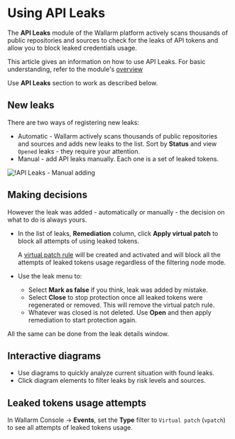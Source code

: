 # Using API Leaks

The **API Leaks** module of the Wallarm platform actively scans thousands of public repositories and sources to check for the leaks of API tokens and allow you to block leaked credentials usage.

This article gives an information on how to use API Leaks. For basic understanding, refer to the module's [overview](../about-wallarm/api-leaks.md)

Use **API Leaks** section to work as described below.

## New leaks

There are two ways of registering new leaks:

* Automatic - Wallarm actively scans thousands of public repositories and sources and adds new leaks to the list. Sort by **Status** and view `Opened` leaks - they require your attention.
* Manual - add API leaks manually. Each one is a set of leaked tokens.

![!API Leaks - Manual adding](../images/about-wallarm-waf/api-leaks/api-leaks-add-manually.png)

## Making decisions

However the leak was added - automatically or manually - the decision on what to do is always yours.

* In the list of leaks, **Remediation** column, click **Apply virtual patch** to block all attempts of using leaked tokens.

    A [virtual patch rule](../user-guides/rules/vpatch-rule.md) will be created and activated and will block all the attempts of leaked tokens usage regardless of the filtering node mode.

* Use the leak menu to:

    * Select **Mark as false** if you think, leak was added by mistake.
    * Select **Close** to stop protection once all leaked tokens were regenerated or removed. This will remove the virtual patch rule.
    * Whatever was closed is not deleted. Use **Open** and then apply remediation to start protection again.

All the same can be done from the leak details window.

## Interactive diagrams

* Use diagrams to quickly analyze current situation with found leaks.
* Click diagram elements to filter leaks by risk levels and sources.

## Leaked tokens usage attempts

In Wallarm Console → **Events**, set the **Type** filter to `Virtual patch` (`vpatch`) to see all attempts of leaked tokens usage.
